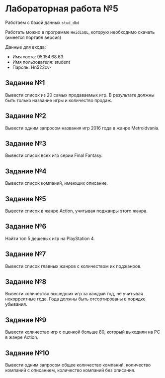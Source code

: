 # Лабораторная работа №5

Работаем с базой данных `stud_dbd`

Работать можно в программе `HeidiSQL`, которую необходимо скачать (имеется портабл версия)

Данные для входа:

+ Имя хоста: 95.154.68.63
+ Имя пользователя: student
+ Пароль: Hn523cv-

## Задание №1

Вывести список из 20 самых продаваемых игр. В результате должны быть только название игры и количество продаж. 

## Задание №2

Вывести одним запросом названия игр 2016 года в жанре Metroidvania.

## Задание №3

Вывести список всех игр серии Final Fantasy.

## Задание №4

Вывести список компаний, имеющих описание.

## Задание №5

Вывести список в жанре Action, учитывая поджанры этого жанра.

## Задание №6

Найти топ 5 дешевых игр на PlayStation 4.

## Задание №7

Вывести список главных жанров с количеством их поджанров.

## Задание №8

Вывести количество вышедших игр за каждый год, не учитывая некорректные года. Года должны быть отсортированы в порядке убывания.

## Задание №9

Вывести количество игр с оценкой больше 80, который выходили на PC в жанре Action.

## Задание №10

Вывести одним запросом общее количество компаний, количество компаний с описанием, количество компаний без описания.
